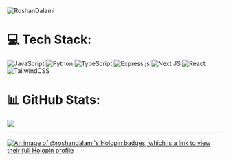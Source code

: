 <p align="left"> <img src="https://komarev.com/ghpvc/?username=RoshanDalami&label=Profile%20views&color=0e75b6&style=flat" alt="RoshanDalami" /> </p>


# 💻 Tech Stack:
![JavaScript](https://img.shields.io/badge/javascript-%23323330.svg?style=for-the-badge&logo=javascript&logoColor=%23F7DF1E) ![Python](https://img.shields.io/badge/python-3670A0?style=for-the-badge&logo=python&logoColor=ffdd54) ![TypeScript](https://img.shields.io/badge/typescript-%23007ACC.svg?style=for-the-badge&logo=typescript&logoColor=white) ![Express.js](https://img.shields.io/badge/express.js-%23404d59.svg?style=for-the-badge&logo=express&logoColor=%2361DAFB) ![Next JS](https://img.shields.io/badge/Next-black?style=for-the-badge&logo=next.js&logoColor=white) ![React](https://img.shields.io/badge/react-%2320232a.svg?style=for-the-badge&logo=react&logoColor=%2361DAFB) ![TailwindCSS](https://img.shields.io/badge/tailwindcss-%2338B2AC.svg?style=for-the-badge&logo=tailwind-css&logoColor=white) 

# 📊 GitHub Stats:
<!--![](https://github-readme-stats.vercel.app/api?username=roshandalami&theme=dark&hide_border=true&include_all_commits=true&count_private=true)<br/>-->
![](https://github-readme-streak-stats.herokuapp.com/?user=roshandalami&theme=dark&hide_border=true)<br/>
<!--![](https://github-readme-stats.vercel.app/api/top-langs/?username=roshandalami&theme=dark&hide_border=true&include_all_commits=true&count_private=true&layout=compact)-->

---


<!-- Proudly created with GPRM ( https://gprm.itsvg.in ) -->




[![An image of @roshandalami's Holopin badges, which is a link to view their full Holopin profile](https://holopin.me/roshandalami)](https://holopin.io/@roshandalami)




<!-- Proudly created with GPRM ( https://gprm.itsvg.in ) -->

